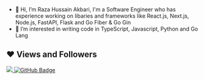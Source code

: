 - 👋 Hi, I’m Raza Hussain Akbari, I'm a Software Engineer who has experience working on libaries and frameworks like React.js, Next.js, Node.js, FastAPI, Flask and Go Fiber & Go Gin
- 👀 I’m interested in writing code in TypeScript, Javascript, Python and Go Lang 

## ❤ Views and Followers
<a href="https://github.com/riffatS/github-profile-views-counter">
    <img src="https://komarev.com/ghpvc/?username=riffatS">
</a>
<a href="https://github.com/AfshanRasheed?tab=followers"><img src="https://img.shields.io/github/followers/rhakbari?label=Followers&style=social" alt="GitHub Badge"></a>
